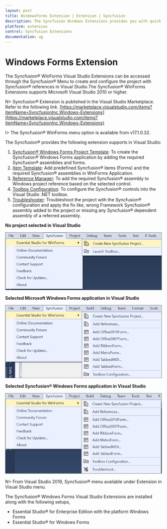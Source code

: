 ```yaml
---
layout: post
title: WindowsForms Extension | Extension | Syncfusion
description: The Syncfusion Windows Extensions provides you with quick access to Project Templates to create or configure the Syncfusion Windows Forms Application
platform: extension
control: Syncfusion Extensions
documentation: ug
---
```


# Windows Forms Extension


The Syncfusion® WinForms Visual Studio Extensions can be accessed through the Syncfusion® Menu to create and configure the project with Syncfusion® references in Visual Studio.The Syncfusion® WinForms Extensions supports Microsoft Visual Studio 2010 or higher.

N> Syncfusion® Extension is published in the Visual Studio Marketplace. Refer to the following link.
[https://marketplace.visualstudio.com/items?itemName=SyncfusionInc.Windows-Extensions](https://marketplace.visualstudio.com/items?itemName=SyncfusionInc.Windows-Extensions)

I> The Syncfusion® WinForms menu option is available from v17.1.0.32.

The Syncfusion® provides the following extension supports in Visual Studio:

1.	[Syncfusion® Windows Forms Project Template](https://help.Syncfusion.com/extension/windowsforms-extension/Syncfusion-project-templates-for-windows-forms): To create the Syncfusion® Windows Forms application by adding the required Syncfusion® assemblies and forms.
2.	[Item Template](https://help.Syncfusion.com/extension/windowsforms-extension/Syncfusion-item-templates-for-windows-forms): Add predefined Syncfusion® items (Forms) and the required Syncfusion® assemblies in WinForms Application.
3.	[Reference Manager](./add-references): To add the required Syncfusion® assembly to Windows project reference based on the selected control.
4.	[Toolbox Configuration](toolbox-configuration): To configure the Syncfusion® controls into the Visual Studio .NET toolbox.
5.	[Troubleshooter](troubleshooting): Troubleshoot the project with the Syncfusion® configuration and apply the fix like, wrong Framework Syncfusion® assembly added to the project or missing any Syncfusion® dependent assembly of a referred assembly.

**No project selected in Visual Studio**

![Syncfusion Menu when No project selected in Visual Studio](Overview-images/Syncfusion_Menu_OverView1.png)

**Selected Microsoft Windows Forms application in Visual Studio**

![Syncfusion Menu when Selected Microsoft Windows Forms application in Visual Studio](Overview-images/Syncfusion_Menu_OverView2.png)

**Selected Syncfusion® Windows Forms application in Visual Studio**

![Syncfusion Menu when Selected Synfusion Windows Forms application in Visual Studio](Overview-images/Syncfusion_Menu_OverView3.png)

N> From Visual Studio 2019, Syncfusion® menu available under Extension in Visual Studio menu.


The Syncfusion® Windows Forms Visual Studio Extensions are installed along with the following setups,

* Essential Studio® for Enterprise Edition with the platform Windows Forms
* Essential Studio® for Windows Forms



